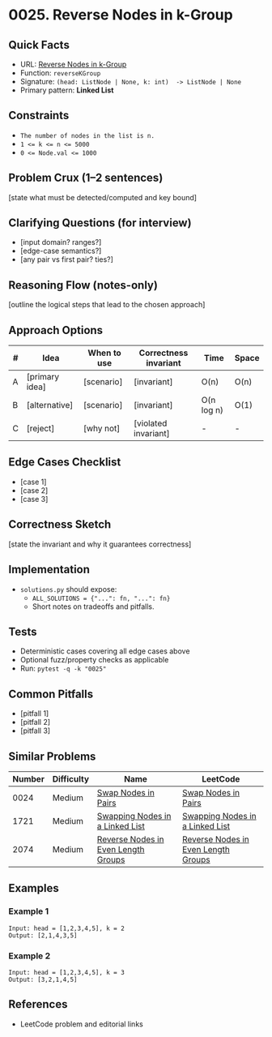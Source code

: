 # 0025. Reverse Nodes in k-Group

## Quick Facts

- URL: [Reverse Nodes in k-Group](https://leetcode.com/problems/reverse-nodes-in-k-group/)
- Function: `reverseKGroup`
- Signature: `(head: ListNode | None, k: int)  -> ListNode | None`
- Primary pattern: **Linked List**

## Constraints

- `The number of nodes in the list is n.`
- `1 <= k <= n <= 5000`
- `0 <= Node.val <= 1000`

## Problem Crux (1–2 sentences)

[state what must be detected/computed and key bound]

## Clarifying Questions (for interview)

- [input domain? ranges?]
- [edge-case semantics?]
- [any pair vs first pair? ties?]

## Reasoning Flow (notes-only)

[outline the logical steps that lead to the chosen approach]

## Approach Options

| #   | Idea           | When to use | Correctness invariant | Time       | Space |
| --- | -------------- | ----------- | --------------------- | ---------- | ----- |
| A   | [primary idea] | [scenario]  | [invariant]           | O(n)       | O(n)  |
| B   | [alternative]  | [scenario]  | [invariant]           | O(n log n) | O(1)  |
| C   | [reject]       | [why not]   | [violated invariant]  | -          | -     |

## Edge Cases Checklist

- [case 1]
- [case 2]
- [case 3]

## Correctness Sketch

[state the invariant and why it guarantees correctness]

## Implementation

- `solutions.py` should expose:
    - `ALL_SOLUTIONS = {"...": fn, "...": fn}`
    - Short notes on tradeoffs and pitfalls.

## Tests

- Deterministic cases covering all edge cases above
- Optional fuzz/property checks as applicable
- Run: `pytest -q -k "0025"`

## Common Pitfalls

- [pitfall 1]
- [pitfall 2]
- [pitfall 3]

## Similar Problems

| Number | Difficulty | Name                                                                                         | LeetCode                                                                                                  |
| ------ | ---------- | -------------------------------------------------------------------------------------------- | --------------------------------------------------------------------------------------------------------- |
| 0024   | Medium     | [Swap Nodes in Pairs](../0024-swap-nodes-in-pairs/readme.md)                                 | [Swap Nodes in Pairs](https://leetcode.com/problems/swap-nodes-in-pairs/)                                 |
| 1721   | Medium     | [Swapping Nodes in a Linked List](../1721-swapping-nodes-in-a-linked-list/readme.md)         | [Swapping Nodes in a Linked List](https://leetcode.com/problems/swapping-nodes-in-a-linked-list/)         |
| 2074   | Medium     | [Reverse Nodes in Even Length Groups](../2074-reverse-nodes-in-even-length-groups/readme.md) | [Reverse Nodes in Even Length Groups](https://leetcode.com/problems/reverse-nodes-in-even-length-groups/) |

## Examples

### Example 1

```text
Input: head = [1,2,3,4,5], k = 2
Output: [2,1,4,3,5]
```

### Example 2

```text
Input: head = [1,2,3,4,5], k = 3
Output: [3,2,1,4,5]
```

## References

- LeetCode problem and editorial links
